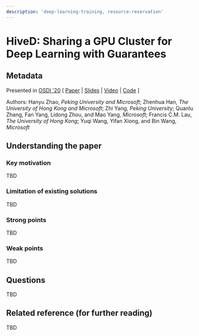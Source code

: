```yaml
---
description: 'deep-learning-training, resource-reservation'
---
```


# HiveD: Sharing a GPU Cluster for Deep Learning with Guarantees

## Metadata

Presented in [OSDI '20](https://www.usenix.org/conference/osdi20/presentation/zhao-hanyu) \[ [Paper](https://www.usenix.org/system/files/osdi20-zhao_hanyu.pdf) \| [Slides](https://www.usenix.org/sites/default/files/conference/protected-files/osdi20_slides_zhao.pdf) \| [Video](https://www.youtube.com/watch?v=WYGxAZHccts) \| [Code](https://github.com/microsoft/hivedscheduler) \]

Authors: Hanyu Zhao, _Peking University and Microsoft_; Zhenhua Han, _The University of Hong Kong and Microsoft_; Zhi Yang, _Peking University_; Quanlu Zhang, Fan Yang, Lidong Zhou, and Mao Yang, _Microsoft_; Francis C.M. Lau, _The University of Hong Kong_; Yuqi Wang, Yifan Xiong, and Bin Wang, _Microsoft_

## Understanding the paper

### Key motivation

TBD

### Limitation of existing solutions

TBD

### Strong points

TBD

### Weak points

TBD

## Questions

TBD

## Related reference \(for further reading\)

TBD


